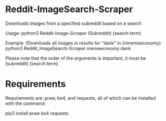 # Reddit-ImageSearch-Scraper
Downloads images from a specified subreddit based on a search

Usage: python3 Reddit-Image-Scraper (Subreddit) (search term)

Example: (Downloads all images in results for "dank" in /r/memeeconomy)
python3 Reddit_ImageSearch-Scraper memeeconomy dank

Please note that the order of the arguments is important, it must be (subreddit) (search term)

# Requirements
Requirements are: praw, bs4, and requests, all of which can be installed with the command:

pip3 install praw bs4 requests
